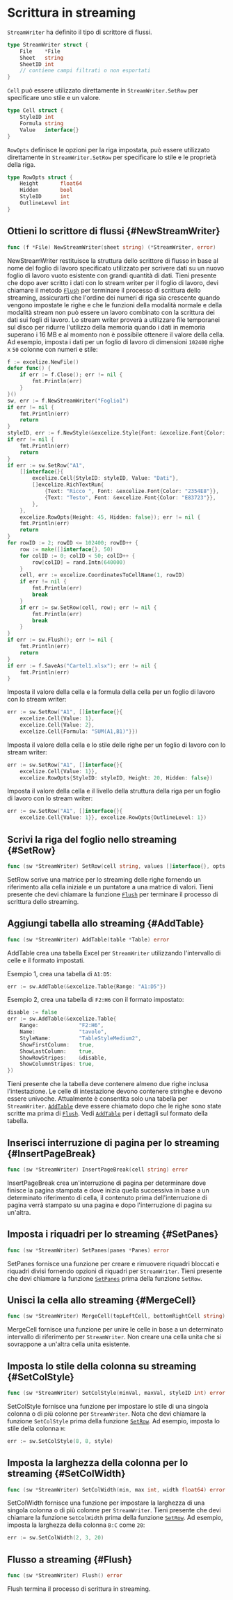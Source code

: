 # Scrittura in streaming

`StreamWriter` ha definito il tipo di scrittore di flussi.

```go
type StreamWriter struct {
    File    *File
    Sheet   string
    SheetID int
    // contiene campi filtrati o non esportati
}
```

`Cell` può essere utilizzato direttamente in `StreamWriter.SetRow` per specificare uno stile e un valore.

```go
type Cell struct {
    StyleID int
    Formula string
    Value   interface{}
}
```

`RowOpts` definisce le opzioni per la riga impostata, può essere utilizzato direttamente in `StreamWriter.SetRow` per specificare lo stile e le proprietà della riga.

```go
type RowOpts struct {
    Height       float64
    Hidden       bool
    StyleID      int
    OutlineLevel int
}
```

## Ottieni lo scrittore di flussi {#NewStreamWriter}

```go
func (f *File) NewStreamWriter(sheet string) (*StreamWriter, error)
```

NewStreamWriter restituisce la struttura dello scrittore di flusso in base al nome del foglio di lavoro specificato utilizzato per scrivere dati su un nuovo foglio di lavoro vuoto esistente con grandi quantità di dati. Tieni presente che dopo aver scritto i dati con lo stream writer per il foglio di lavoro, devi chiamare il metodo [`Flush`](stream.md#Flush) per terminare il processo di scrittura dello streaming, assicurarti che l'ordine dei numeri di riga sia crescente quando vengono impostate le righe e che le funzioni della modalità normale e della modalità stream non può essere un lavoro combinato con la scrittura dei dati sui fogli di lavoro. Lo stream writer proverà a utilizzare file temporanei sul disco per ridurre l'utilizzo della memoria quando i dati in memoria superano i 16 MB e al momento non è possibile ottenere il valore della cella. Ad esempio, imposta i dati per un foglio di lavoro di dimensioni `102400` righe x `50` colonne con numeri e stile:

```go
f := excelize.NewFile()
defer func() {
    if err := f.Close(); err != nil {
        fmt.Println(err)
    }
}()
sw, err := f.NewStreamWriter("Foglio1")
if err != nil {
    fmt.Println(err)
    return
}
styleID, err := f.NewStyle(&excelize.Style{Font: &excelize.Font{Color: "777777"}})
if err != nil {
    fmt.Println(err)
    return
}
if err := sw.SetRow("A1",
    []interface{}{
        excelize.Cell{StyleID: styleID, Value: "Dati"},
        []excelize.RichTextRun{
            {Text: "Ricco ", Font: &excelize.Font{Color: "2354E8"}},
            {Text: "Testo", Font: &excelize.Font{Color: "E83723"}},
        },
    },
    excelize.RowOpts{Height: 45, Hidden: false}); err != nil {
    fmt.Println(err)
    return
}
for rowID := 2; rowID <= 102400; rowID++ {
    row := make([]interface{}, 50)
    for colID := 0; colID < 50; colID++ {
        row[colID] = rand.Intn(640000)
    }
    cell, err := excelize.CoordinatesToCellName(1, rowID)
    if err != nil {
        fmt.Println(err)
        break
    }
    if err := sw.SetRow(cell, row); err != nil {
        fmt.Println(err)
        break
    }
}
if err := sw.Flush(); err != nil {
    fmt.Println(err)
    return
}
if err := f.SaveAs("Cartel1.xlsx"); err != nil {
    fmt.Println(err)
}
```

Imposta il valore della cella e la formula della cella per un foglio di lavoro con lo stream writer:

```go
err := sw.SetRow("A1", []interface{}{
    excelize.Cell{Value: 1},
    excelize.Cell{Value: 2},
    excelize.Cell{Formula: "SUM(A1,B1)"}})
```

Imposta il valore della cella e lo stile delle righe per un foglio di lavoro con lo stream writer:

```go
err := sw.SetRow("A1", []interface{}{
    excelize.Cell{Value: 1}},
    excelize.RowOpts{StyleID: styleID, Height: 20, Hidden: false})
```

Imposta il valore della cella e il livello della struttura della riga per un foglio di lavoro con lo stream writer:

```go
err := sw.SetRow("A1", []interface{}{
    excelize.Cell{Value: 1}}, excelize.RowOpts{OutlineLevel: 1})
```

## Scrivi la riga del foglio nello streaming {#SetRow}

```go
func (sw *StreamWriter) SetRow(cell string, values []interface{}, opts ...RowOpts) error
```

SetRow scrive una matrice per lo streaming delle righe fornendo un riferimento alla cella iniziale e un puntatore a una matrice di valori. Tieni presente che devi chiamare la funzione [`Flush`](stream.md#Flush) per terminare il processo di scrittura dello streaming.

## Aggiungi tabella allo streaming {#AddTable}

```go
func (sw *StreamWriter) AddTable(table *Table) error
```

AddTable crea una tabella Excel per `StreamWriter` utilizzando l'intervallo di celle e il formato impostati.

Esempio 1, crea una tabella di `A1:D5`:

```go
err := sw.AddTable(&excelize.Table{Range: "A1:D5"})
```

Esempio 2, crea una tabella di `F2:H6` con il formato impostato:

```go
disable := false
err := sw.AddTable(&excelize.Table{
    Range:             "F2:H6",
    Name:              "tavolo",
    StyleName:         "TableStyleMedium2",
    ShowFirstColumn:   true,
    ShowLastColumn:    true,
    ShowRowStripes:    &disable,
    ShowColumnStripes: true,
})
```

Tieni presente che la tabella deve contenere almeno due righe inclusa l'intestazione. Le celle di intestazione devono contenere stringhe e devono essere univoche. Attualmente è consentita solo una tabella per `StreamWriter`. [`AddTable`](stream.md#AddTable) deve essere chiamato dopo che le righe sono state scritte ma prima di [`Flush`](stream.md#Flush). Vedi [`AddTable`](utils.md#AddTable) per i dettagli sul formato della tabella.

## Inserisci interruzione di pagina per lo streaming {#InsertPageBreak}

```go
func (sw *StreamWriter) InsertPageBreak(cell string) error
```

InsertPageBreak crea un'interruzione di pagina per determinare dove finisce la pagina stampata e dove inizia quella successiva in base a un determinato riferimento di cella, il contenuto prima dell'interruzione di pagina verrà stampato su una pagina e dopo l'interruzione di pagina su un'altra.

## Imposta i riquadri per lo streaming {#SetPanes}

```go
func (sw *StreamWriter) SetPanes(panes *Panes) error
```

SetPanes fornisce una funzione per creare e rimuovere riquadri bloccati e riquadri divisi fornendo opzioni di riquadri per `StreamWriter`. Tieni presente che devi chiamare la funzione [`SetPanes`](stream.md#SetRow) prima della funzione `SetRow`.

## Unisci la cella allo streaming {#MergeCell}

```go
func (sw *StreamWriter) MergeCell(topLeftCell, bottomRightCell string) error
```

MergeCell fornisce una funzione per unire le celle in base a un determinato intervallo di riferimento per `StreamWriter`. Non creare una cella unita che si sovrappone a un'altra cella unita esistente.

## Imposta lo stile della colonna su streaming {#SetColStyle}

```go
func (sw *StreamWriter) SetColStyle(minVal, maxVal, styleID int) error
```

SetColStyle fornisce una funzione per impostare lo stile di una singola colonna o di più colonne per `StreamWriter`. Nota che devi chiamare la funzione `SetColStyle` prima della funzione [`SetRow`](stream.md#SetRow). Ad esempio, imposta lo stile della colonna `H`:

```go
err := sw.SetColStyle(8, 8, style)
```

## Imposta la larghezza della colonna per lo streaming {#SetColWidth}

```go
func (sw *StreamWriter) SetColWidth(min, max int, width float64) error
```

SetColWidth fornisce una funzione per impostare la larghezza di una singola colonna o di più colonne per `StreamWriter`. Tieni presente che devi chiamare la funzione `SetColWidth` prima della funzione [`SetRow`](stream.md#SetRow). Ad esempio, imposta la larghezza della colonna `B:C` come `20`:

```go
err := sw.SetColWidth(2, 3, 20)
```

## Flusso a streaming {#Flush}

```go
func (sw *StreamWriter) Flush() error
```

Flush termina il processo di scrittura in streaming.
